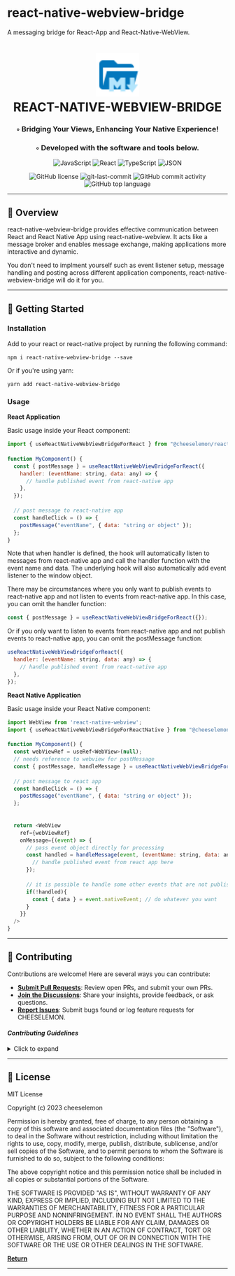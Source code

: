 # react-native-webview-bridge

A messaging bridge for React-App and React-Native-WebView.

<div align="center">
<h1 align="center">
<img src="https://raw.githubusercontent.com/PKief/vscode-material-icon-theme/ec559a9f6bfd399b82bb44393651661b08aaf7ba/icons/folder-markdown-open.svg" width="100" />
<br>REACT-NATIVE-WEBVIEW-BRIDGE</h1>
<h3>◦ Bridging Your Views, Enhancing Your Native Experience!</h3>
<h3>◦ Developed with the software and tools below.</h3>

<p align="center">
<img src="https://img.shields.io/badge/JavaScript-F7DF1E.svg?style=flat-square&logo=JavaScript&logoColor=black" alt="JavaScript" />
<img src="https://img.shields.io/badge/React-61DAFB.svg?style=flat-square&logo=React&logoColor=black" alt="React" />
<img src="https://img.shields.io/badge/TypeScript-3178C6.svg?style=flat-square&logo=TypeScript&logoColor=white" alt="TypeScript" />
<img src="https://img.shields.io/badge/JSON-000000.svg?style=flat-square&logo=JSON&logoColor=white" alt="JSON" />
</p>
<img src="https://img.shields.io/github/license/cheeselemon/react-native-webview-bridge?style=flat-square&color=5D6D7E" alt="GitHub license" />
<img src="https://img.shields.io/github/last-commit/cheeselemon/react-native-webview-bridge?style=flat-square&color=5D6D7E" alt="git-last-commit" />
<img src="https://img.shields.io/github/commit-activity/m/cheeselemon/react-native-webview-bridge?style=flat-square&color=5D6D7E" alt="GitHub commit activity" />
<img src="https://img.shields.io/github/languages/top/cheeselemon/react-native-webview-bridge?style=flat-square&color=5D6D7E" alt="GitHub top language" />
</div>

---

## 📍 Overview

react-native-webview-bridge provides effective communication between React and React Native App using react-native-webview. It acts like a message broker and enables message exchange, making applications more interactive and dynamic.

You don't need to implment yourself such as event listener setup, message handling and posting across different application components, react-native-webview-bridge will do it for you.

---

## 🚀 Getting Started

### Installation

Add to your react or react-native project by running the following command:

```
npm i react-native-webview-bridge --save
```

Or if you're using yarn:

```
yarn add react-native-webview-bridge
```

### Usage

**React Application**

Basic usage inside your React component:

```javascript
import { useReactNativeWebViewBridgeForReact } from "@cheeselemon/react-native-webview-bridge";

function MyComponent() {
  const { postMessage } = useReactNativeWebViewBridgeForReact({
    handler: (eventName: string, data: any) => {
      // handle published event from react-native app
    },
  });

  // post message to react-native app
  const handleClick = () => {
    postMessage("eventName", { data: "string or object" });
  };
}
```

Note that when handler is defined, the hook will automatically listen to messages from react-native app and call the handler function with the event name and data. The underlying hook will also automatically add event listener to the window object.

There may be circumstances where you only want to publish events to react-native app and not listen to events from react-native app. In this case, you can omit the handler function:

```javascript
const { postMessage } = useReactNativeWebViewBridgeForReact({});
```

Or if you only want to listen to events from react-native app and not publish events to react-native app, you can omit the postMessage function:

```javascript
useReactNativeWebViewBridgeForReact({
  handler: (eventName: string, data: any) => {
    // handle published event from react-native app
  },
});
```

**React Native Application**

Basic usage inside your React Native component:

```javascript
import WebView from 'react-native-webview';
import { useReactNativeWebViewBridgeForReactNative } from "@cheeselemon/react-native-webview-bridge";

function MyComponent() {
  const webViewRef = useRef<WebView>(null);
  // needs reference to webview for postMessage
  const { postMessage, handleMessage } = useReactNativeWebViewBridgeForReactNative(webViewRef);

  // post message to react app
  const handleClick = () => {
    postMessage("eventName", { data: "string or object" });
  };

  
  return <WebView
    ref={webViewRef}
    onMessage={(event) => {
      // pass event object directly for processing
      const handled = handleMessage(event, (eventName: string, data: any) => {
        // handle published event from react app here
      });

      // it is possible to handle some other events that are not published by this library.
      if(!handled){
        const { data } = event.nativeEvent; // do whatever you want
      }
    }}
  />
}

```

---

## 🤝 Contributing

Contributions are welcome! Here are several ways you can contribute:

- **[Submit Pull Requests](https://github.com/cheeselemon/react-native-webview-bridge/blob/main/CONTRIBUTING.md)**: Review open PRs, and submit your own PRs.
- **[Join the Discussions](https://github.com/cheeselemon/react-native-webview-bridge/discussions)**: Share your insights, provide feedback, or ask questions.
- **[Report Issues](https://github.com/cheeselemon/react-native-webview-bridge/issues)**: Submit bugs found or log feature requests for CHEESELEMON.

#### _Contributing Guidelines_

<details closed>
<summary>Click to expand</summary>

1. **Fork the Repository**: Start by forking the project repository to your GitHub account.
2. **Clone Locally**: Clone the forked repository to your local machine using a Git client.
   ```sh
   git clone <your-forked-repo-url>
   ```
3. **Create a New Branch**: Always work on a new branch, giving it a descriptive name.
   ```sh
   git checkout -b new-feature-x
   ```
4. **Make Your Changes**: Develop and test your changes locally.
5. **Commit Your Changes**: Commit with a clear and concise message describing your updates.
   ```sh
   git commit -m 'Implemented new feature x.'
   ```
6. **Push to GitHub**: Push the changes to your forked repository.
   ```sh
   git push origin new-feature-x
   ```
7. **Submit a Pull Request**: Create a PR against the original project repository. Clearly describe the changes and their motivations.

Once your PR is reviewed and approved, it will be merged into the main branch.

</details>

---

## 📄 License

MIT License

Copyright (c) 2023 cheeselemon

Permission is hereby granted, free of charge, to any person obtaining a copy
of this software and associated documentation files (the "Software"), to deal
in the Software without restriction, including without limitation the rights
to use, copy, modify, merge, publish, distribute, sublicense, and/or sell
copies of the Software, and to permit persons to whom the Software is
furnished to do so, subject to the following conditions:

The above copyright notice and this permission notice shall be included in all
copies or substantial portions of the Software.

THE SOFTWARE IS PROVIDED "AS IS", WITHOUT WARRANTY OF ANY KIND, EXPRESS OR
IMPLIED, INCLUDING BUT NOT LIMITED TO THE WARRANTIES OF MERCHANTABILITY,
FITNESS FOR A PARTICULAR PURPOSE AND NONINFRINGEMENT. IN NO EVENT SHALL THE
AUTHORS OR COPYRIGHT HOLDERS BE LIABLE FOR ANY CLAIM, DAMAGES OR OTHER
LIABILITY, WHETHER IN AN ACTION OF CONTRACT, TORT OR OTHERWISE, ARISING FROM,
OUT OF OR IN CONNECTION WITH THE SOFTWARE OR THE USE OR OTHER DEALINGS IN THE
SOFTWARE.

[**Return**](#Top)

---
